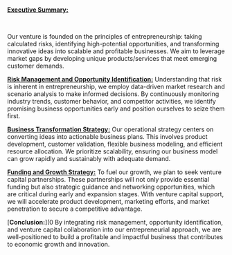 
<br>

[**Executive Summary:**]()

<br>

Our venture is founded on the principles of entrepreneurship: taking calculated risks, identifying high-potential opportunities, and transforming innovative ideas into scalable and profitable businesses. We aim to leverage market gaps by developing unique products/services that meet emerging customer demands.

[**Risk Management and Opportunity Identification:**]()
Understanding that risk is inherent in entrepreneurship, we employ data-driven market research and scenario analysis to make informed decisions. By continuously monitoring industry trends, customer behavior, and competitor activities, we identify promising business opportunities early and position ourselves to seize them first.

[**Business Transformation Strategy:**]()
Our operational strategy centers on converting ideas into actionable business plans. This involves product development, customer validation, flexible business modeling, and efficient resource allocation. We prioritize scalability, ensuring our business model can grow rapidly and sustainably with adequate demand.

[**Funding and Growth Strategy:**]()
To fuel our growth, we plan to seek venture capital partnerships. These partnerships will not only provide essential funding but also strategic guidance and networking opportunities, which are critical during early and expansion stages. With venture capital support, we will accelerate product development, marketing efforts, and market penetration to secure a competitive advantage.

[**Conclusion:**](0
By integrating risk management, opportunity identification, and venture capital collaboration into our entrepreneurial approach, we are well-positioned to build a profitable and impactful business that contributes to economic growth and innovation.
